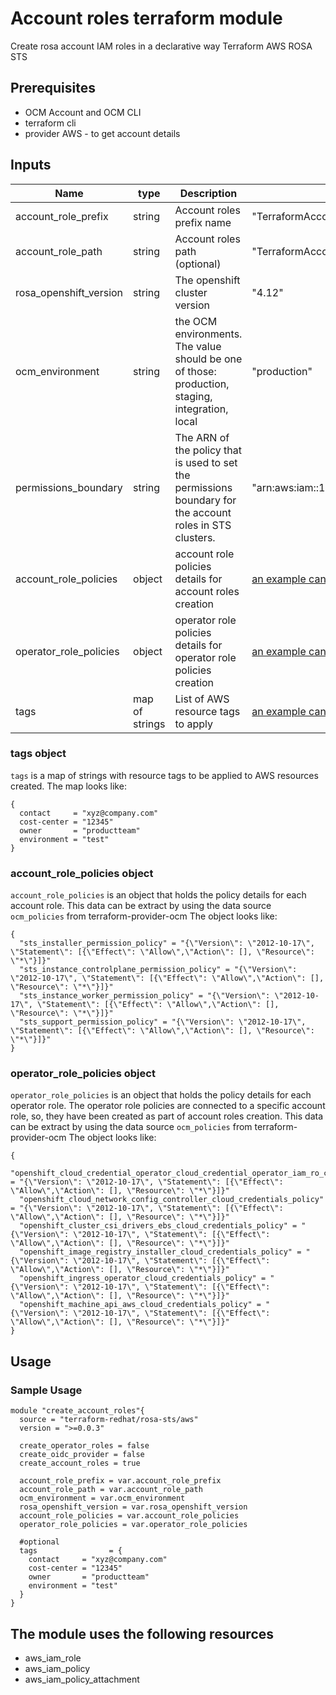 # Account roles terraform module

Create rosa account IAM roles in a declarative way
Terraform AWS ROSA STS


## Prerequisites
* OCM Account and OCM CLI
* terraform cli
* provider AWS - to get account details 

## Inputs
| Name | type        | Description                                                                                    | Example                                                                                                                                                                            |
|------|-------------|------------------------------------------------------------------------------------------------|------------------------------------------------------------------------------------------------------------------------------------------------------------------------------------|
|account_role_prefix| string      | Account roles prefix name                                                                      | "TerraformAccount"                                                                                                                                                                 |
|account_role_path| string      | Account roles path (optional)                                                                                                                          | "TerraformAccount"                                                                                                                                                                         |
|rosa_openshift_version| string      | The openshift cluster version                                                                  | "4.12"                                                                                                                                                                             |
|ocm_environment| string      | the OCM environments. The value should be one of those: production, staging, integration, local | "production"                                                                                                                                                                       |
|permissions_boundary| string      | The ARN of the policy that is used to set the permissions boundary for the account roles in STS clusters. | "arn:aws:iam::123456789012:policy/XCompanyBoundaries"                                                                                                                                                                        |
|account_role_policies| object      | account role policies details for account roles creation                                       | [an example can be found below](https://github.com/terraform-redhat/terraform-aws-rosa-sts/tree/use_data_source_for_account_policies/account_roles_creation#account_role_policies-object) |
|operator_role_policies| object      | operator role policies details for operator role policies creation                             | [an example can be found below](https://github.com/terraform-redhat/terraform-aws-rosa-sts/tree/use_data_source_for_account_policies/account_roles_creation#operator_role_policies-object) |
|tags | map of strings | List of AWS resource tags to apply | [an example can be found below](#tags-object) |

### tags object
`tags` is a map of strings with resource tags to be applied to AWS resources created.
The map looks like:
```
{
  contact     = "xyz@company.com"
  cost-center = "12345"
  owner       = "productteam"
  environment = "test"
}
```

### account_role_policies object
`account_role_policies` is an object that holds the policy details for each account role. 
This data can be extract by using the data source `ocm_policies` from terraform-provider-ocm
The object looks like: 
```
{
  "sts_installer_permission_policy" = "{\"Version\": \"2012-10-17\", \"Statement\": [{\"Effect\": \"Allow\",\"Action\": [], \"Resource\": \"*\"}]}"
  "sts_instance_controlplane_permission_policy" = "{\"Version\": \"2012-10-17\", \"Statement\": [{\"Effect\": \"Allow\",\"Action\": [], \"Resource\": \"*\"}]}"
  "sts_instance_worker_permission_policy" = "{\"Version\": \"2012-10-17\", \"Statement\": [{\"Effect\": \"Allow\",\"Action\": [], \"Resource\": \"*\"}]}"
  "sts_support_permission_policy" = "{\"Version\": \"2012-10-17\", \"Statement\": [{\"Effect\": \"Allow\",\"Action\": [], \"Resource\": \"*\"}]}"
}
```

### operator_role_policies object
`operator_role_policies` is an object that holds the policy details for each operator role.
The operator role policies are connected to a specific account role, so, they have been created as part of account roles creation.
This data can be extract by using the data source `ocm_policies` from terraform-provider-ocm
The object looks like:
```
{
  "openshift_cloud_credential_operator_cloud_credential_operator_iam_ro_creds_policy" = "{\"Version\": \"2012-10-17\", \"Statement\": [{\"Effect\": \"Allow\",\"Action\": [], \"Resource\": \"*\"}]}"
  "openshift_cloud_network_config_controller_cloud_credentials_policy" = "{\"Version\": \"2012-10-17\", \"Statement\": [{\"Effect\": \"Allow\",\"Action\": [], \"Resource\": \"*\"}]}"
  "openshift_cluster_csi_drivers_ebs_cloud_credentials_policy" = "{\"Version\": \"2012-10-17\", \"Statement\": [{\"Effect\": \"Allow\",\"Action\": [], \"Resource\": \"*\"}]}"
  "openshift_image_registry_installer_cloud_credentials_policy" = "{\"Version\": \"2012-10-17\", \"Statement\": [{\"Effect\": \"Allow\",\"Action\": [], \"Resource\": \"*\"}]}"
  "openshift_ingress_operator_cloud_credentials_policy" = "{\"Version\": \"2012-10-17\", \"Statement\": [{\"Effect\": \"Allow\",\"Action\": [], \"Resource\": \"*\"}]}"
  "openshift_machine_api_aws_cloud_credentials_policy" = "{\"Version\": \"2012-10-17\", \"Statement\": [{\"Effect\": \"Allow\",\"Action\": [], \"Resource\": \"*\"}]}"
}
```

## Usage

### Sample Usage

```
module "create_account_roles"{
  source = "terraform-redhat/rosa-sts/aws"
  version = ">=0.0.3"

  create_operator_roles = false
  create_oidc_provider = false
  create_account_roles = true

  account_role_prefix = var.account_role_prefix
  account_role_path = var.account_role_path
  ocm_environment = var.ocm_environment
  rosa_openshift_version = var.rosa_openshift_version
  account_role_policies = var.account_role_policies
  operator_role_policies = var.operator_role_policies

  #optional
  tags                = {
    contact     = "xyz@company.com"
    cost-center = "12345"
    owner       = "productteam"
    environment = "test"
  }
}
```

## The module uses the following resources
* aws_iam_role 
* aws_iam_policy 
* aws_iam_policy_attachment
